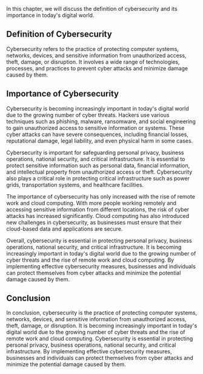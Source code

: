 

In this chapter, we will discuss the definition of cybersecurity and its importance in today's digital world.

Definition of Cybersecurity
---------------------------

Cybersecurity refers to the practice of protecting computer systems, networks, devices, and sensitive information from unauthorized access, theft, damage, or disruption. It involves a wide range of technologies, processes, and practices to prevent cyber attacks and minimize damage caused by them.

Importance of Cybersecurity
---------------------------

Cybersecurity is becoming increasingly important in today's digital world due to the growing number of cyber threats. Hackers use various techniques such as phishing, malware, ransomware, and social engineering to gain unauthorized access to sensitive information or systems. These cyber attacks can have severe consequences, including financial losses, reputational damage, legal liability, and even physical harm in some cases.

Cybersecurity is important for safeguarding personal privacy, business operations, national security, and critical infrastructure. It is essential to protect sensitive information such as personal data, financial information, and intellectual property from unauthorized access or theft. Cybersecurity also plays a critical role in protecting critical infrastructure such as power grids, transportation systems, and healthcare facilities.

The importance of cybersecurity has only increased with the rise of remote work and cloud computing. With more people working remotely and accessing sensitive information from different locations, the risk of cyber attacks has increased significantly. Cloud computing has also introduced new challenges in cybersecurity, as businesses must ensure that their cloud-based data and applications are secure.

Overall, cybersecurity is essential in protecting personal privacy, business operations, national security, and critical infrastructure. It is becoming increasingly important in today's digital world due to the growing number of cyber threats and the rise of remote work and cloud computing. By implementing effective cybersecurity measures, businesses and individuals can protect themselves from cyber attacks and minimize the potential damage caused by them.

Conclusion
----------

In conclusion, cybersecurity is the practice of protecting computer systems, networks, devices, and sensitive information from unauthorized access, theft, damage, or disruption. It is becoming increasingly important in today's digital world due to the growing number of cyber threats and the rise of remote work and cloud computing. Cybersecurity is essential in protecting personal privacy, business operations, national security, and critical infrastructure. By implementing effective cybersecurity measures, businesses and individuals can protect themselves from cyber attacks and minimize the potential damage caused by them.
